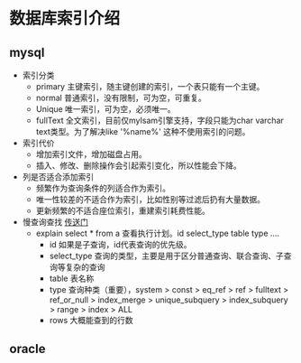 # 数据库索引介绍
## mysql
+ 索引分类
   + primary 主键索引，随主键创建的索引，一个表只能有一个主键。
   + normal 普通索引，没有限制，可为空，可重复。
   + Unique 唯一索引，可为空，必须唯一。
   + fullText 全文索引，目前仅myIsam引擎支持，字段只能为char varchar text类型。为了解决like '%name%' 这种不使用索引的问题。
+ 索引代价
   + 增加索引文件，增加磁盘占用。
   + 插入、修改、删除操作会引起索引变化，所以性能会下降。
+ 列是否适合添加索引
   + 频繁作为查询条件的列适合作为索引。
   + 唯一性较差的不适合作为索引，比如性别等过滤后扔有大量数据。
   + 更新频繁的不适合座位索引，重建索引耗费性能。
+ 慢查询查找 [传送门](https://blog.csdn.net/wuseyukui/article/details/71512793)
   + explain select * from a 查看执行计划。id select_type table type ....
      + id 如果是子查询，id代表查询的优先级。
      + select_type 查询的类型，主要是用于区分普通查询、联合查询、子查询等复杂的查询
      + table 表名称
      + type 查询种类（重要），system > const > eq_ref > ref > fulltext > ref_or_null > index_merge > unique_subquery > index_subquery > range > index > ALL
      + rows 大概能查到的行数
## oracle

